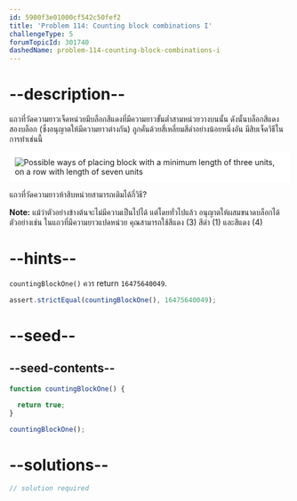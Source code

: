 ```yaml
---
id: 5900f3e01000cf542c50fef2
title: 'Problem 114: Counting block combinations I'
challengeType: 5
forumTopicId: 301740
dashedName: problem-114-counting-block-combinations-i
---
```


# --description--

แถวที่วัดความยาวเจ็ดหน่วยมีบล็อกสีแดงที่มีความยาวขั้นต่ำสามหน่วยวางบนนั้น ดังนั้นบล็อกสีแดงสองบล็อก (ซึ่งอนุญาตให้มีความยาวต่างกัน) ถูกคั่นด้วยสี่เหลี่ยมสีดำอย่างน้อยหนึ่งอัน มีสิบเจ็ดวิธีในการทำเช่นนี้

<img class="img-responsive center-block" alt="Possible ways of placing block with a minimum length of three units, on a row with length of seven units" src="https://cdn.freecodecamp.org/curriculum/project-euler/counting-block-combinations-i.png" style="background-color: white; padding: 10px;">

แถวที่วัดความยาวห้าสิบหน่วยสามารถเติมได้กี่วิธี?

**Note:** 
แม้ว่าตัวอย่างข้างต้นจะไม่มีความเป็นไปได้ แต่โดยทั่วไปแล้ว อนุญาตให้ผสมขนาดบล็อกได้ ตัวอย่างเช่น ในแถวที่มีความยาวแปดหน่วย คุณสามารถใช้สีแดง (3) สีดำ (1) และสีแดง (4)

# --hints--

`countingBlockOne()` ควร return `16475640049`.

```js
assert.strictEqual(countingBlockOne(), 16475640049);
```

# --seed--

## --seed-contents--

```js
function countingBlockOne() {

  return true;
}

countingBlockOne();
```

# --solutions--

```js
// solution required
```
